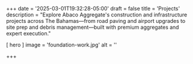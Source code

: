+++
date = '2025-03-01T19:32:28-05:00'
draft = false
title = 'Projects'
description = "Explore Abaco Aggregate's construction and infrastructure projects across The Bahamas—from road paving and airport upgrades to site prep and debris management—built with premium aggregates and expert execution."

[ hero ]
  image = 'foundation-work.jpg'
  alt = ''
  
+++
